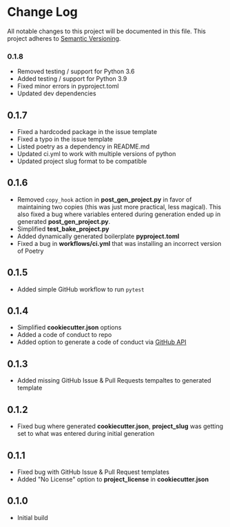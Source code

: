 # Change Log

All notable changes to this project will be documented in this file.
This project adheres to [Semantic Versioning](http://semver.org/).

### 0.1.8

- Removed testing / support for Python 3.6
- Added testing / support for Python 3.9
- Fixed minor errors in pyproject.toml
- Updated dev dependencies

## 0.1.7

- Fixed a hardcoded package in the issue template
- Fixed a typo in the issue template
- Listed poetry as a dependency in README.md
- Updated ci.yml to work with multiple versions of python
- Updated project slug format to be compatible

## 0.1.6

- Removed `copy_hook` action in **post_gen_project.py** in favor of maintaining two copies (this was just more practical, less magical). This also fixed a bug where variables entered during generation ended up in generated **post_gen_project.py**.
- Simplified **test_bake_project.py**
- Added dynamically generated boilerplate **pyproject.toml**
- Fixed a bug in **workflows/ci.yml** that was installing an incorrect version of Poetry

## 0.1.5

- Added simple GitHub workflow to run `pytest`

## 0.1.4

- Simplified **cookiecutter.json** options
- Added a code of conduct to repo
- Added option to generate a code of conduct via [GitHub API]

## 0.1.3

- Added missing GitHub Issue & Pull Requests tempaltes to generated template

## 0.1.2

- Fixed bug where generated **cookiecutter.json**, **project_slug** was getting set to what was entered during initial generation

## 0.1.1

- Fixed bug with GitHub Issue & Pull Request templates
- Added "No License" option to **project_license** in **cookiecutter.json**

## 0.1.0

- Initial build

<!-- Links -->

[github api]: "https://docs.github.com/en/rest"
